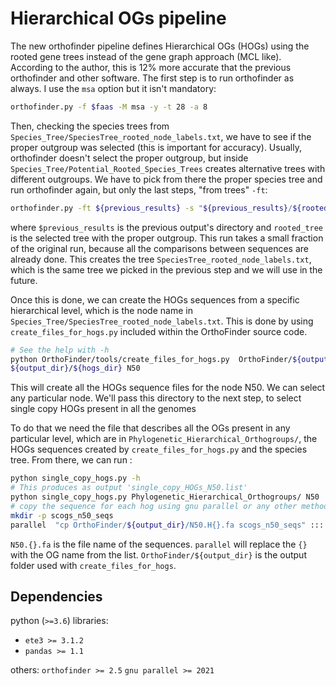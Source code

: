 # Hierarchical OGs pipeline

The new orthofinder pipeline defines Hierarchical OGs (HOGs) using the
rooted gene trees instead of the gene graph approach (MCL like). According to the author, this is 12% more accurate that the previous orthofinder and other software.
The first step is to run orthofinder as always. I use the `msa` option but it isn't mandatory:

```sh
orthofinder.py -f $faas -M msa -y -t 28 -a 8
```

Then, checking the species trees from `Species_Tree/SpeciesTree_rooted_node_labels.txt`,
we have to see if the proper outgroup was selected (this is important for accuracy).
Usually, orthofinder doesn't select the proper outgroup, but inside `Species_Tree/Potential_Rooted_Species_Trees`
creates alternative trees with different outgroups. We have to pick from there the proper species tree and run orthofinder again, but only the last steps, "from trees" `-ft`:

```sh
orthofinder.py -ft ${previous_results} -s "${previous_results}/${rooted_tree}" -y -t 28
```

where `$previous_results` is the previous output's directory and `rooted_tree` is the
selected tree with the proper outgroup. This run takes a small fraction of the original run, because all the comparisons between sequences are already done. This creates the
tree `SpeciesTree_rooted_node_labels.txt`, which is the same tree we picked in the previous step and we will use in the future.

Once this is done, we can create the HOGs sequences from a specific hierarchical level,
which is the node name in `Species_Tree/SpeciesTree_rooted_node_labels.txt`. This is
done by using `create_files_for_hogs.py` included within the OrthoFinder source code.

```sh
# See the help with -h
python OrthoFinder/tools/create_files_for_hogs.py  OrthoFinder/${output_dir} \
${output_dir}/${hogs_dir} N50
 ```

 This will create all the HOGs sequence files for the node N50. We can select any particular node. We'll pass this directory to the next step, to select single copy HOGs present
 in all the genomes

To do that we need the file that describes all the OGs present in any particular level, which are in `Phylogenetic_Hierarchical_Orthogroups/`,
the HOGs sequences created by `create_files_for_hogs.py` and the species tree. From there, we can run :

```sh
python single_copy_hogs.py -h
# This produces as output 'single_copy_HOGs_N50.list'
python single_copy_hogs.py Phylogenetic_Hierarchical_Orthogroups/ N50  N50/HOG_Sequences Species_Tree/SpeciesTree_rooted_node_labels.txt /output/dir
# copy the sequence for each hog using gnu parallel or any other method:
mkdir -p scogs_n50_seqs
parallel  "cp OrthoFinder/${output_dir}/N50.H{}.fa scogs_n50_seqs" :::: single_copy_HOGs_N50.list
 ```

 `N50.{}.fa` is the file name of the sequences. `parallel` will replace the `{}` with the OG
name from the list. `OrthoFinder/${output_dir}` is the output folder used with `create_files_for_hogs`.

## Dependencies

python (`>=3.6`) libraries:

- `ete3 >= 3.1.2`
- `pandas >= 1.1`

others:
`orthofinder >= 2.5`
`gnu parallel >= 2021`
